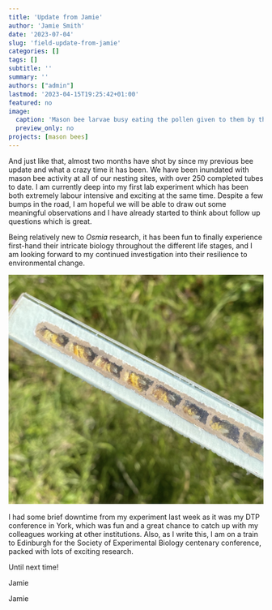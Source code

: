```yaml
---
title: 'Update from Jamie'
author: 'Jamie Smith'
date: '2023-07-04'
slug: 'field-update-from-jamie'
categories: []
tags: []
subtitle: ''
summary: ''
authors: ["admin"]
lastmod: '2023-04-15T19:25:42+01:00'
featured: no
image: 
  caption: 'Mason bee larvae busy eating the pollen given to them by their parents (photo: Jamie Smith)'
  preview_only: no
projects: [mason bees]
---
```


And just like that, almost two months have shot by since my previous bee update and what a crazy time it has been. We have been inundated with mason bee activity at all of our nesting sites, with over 250 completed tubes to date. I am currently deep into my first lab experiment which has been both extremely labour intensive and exciting at the same time. Despite a few bumps in the road, I am hopeful we will be able to draw out some meaningful observations and I have already started to think about follow up questions which is great.

Being relatively new to _Osmia_ research, it has been fun to finally experience first-hand their intricate biology throughout the different life stages, and I am looking forward to my continued investigation into their resilience to environmental change. 

![Picture 1](Picture_1.jpg)

I had some brief downtime from my experiment last week as it was my DTP conference in York, which was fun and a great chance to catch up with my colleagues working at other institutions. Also, as I write this, I am on a train to Edinburgh for the Society of Experimental Biology centenary conference, packed with lots of exciting research. 

Until next time!

Jamie


Jamie

